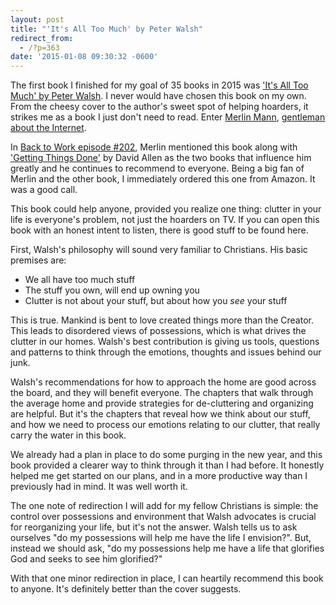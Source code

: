 ```yaml
---
layout: post
title: "'It's All Too Much' by Peter Walsh"
redirect_from:
  - /?p=363
date: '2015-01-08 09:30:32 -0600'
---
```

<p>The first book I finished for my goal of 35 books in 2015 was <a href="http://www.amazon.com/gp/product/0743292650/ref=as_li_tl?ie=UTF8&amp;camp=1789&amp;creative=390957&amp;creativeASIN=0743292650&amp;linkCode=as2&amp;tag=blundin-20&amp;linkId=SU5BCBKMJDL7IXQL">'It's All Too Much' by Peter Walsh</a>. I never would have chosen this book on my own. From the cheesy cover to the author's sweet spot of helping hoarders, it strikes me as a book I just don't need to read. Enter <a href="https://twitter.com/hotdogsladies">Merlin Mann</a>, <a href="http://www.merlinmann.com">gentleman about the Internet</a>.</p>
<p>In <a href="http://5by5.tv/b2w/202">Back to Work episode #202</a>, Merlin mentioned this book along with <a href="http://www.amazon.com/gp/product/0142000280/ref=as_li_tl?ie=UTF8&amp;camp=1789&amp;creative=390957&amp;creativeASIN=0142000280&amp;linkCode=as2&amp;tag=blundin-20&amp;linkId=FOPIB2HCITAE2XWV">'Getting Things Done'</a> by David Allen as the two books that influence him greatly and he continues to recommend to everyone. Being a big fan of Merlin and the other book, I immediately ordered this one from Amazon. It was a good call.</p>
<p>This book could help anyone, provided you realize one thing: clutter in your life is everyone's problem, not just the hoarders on TV. If you can open this book with an honest intent to listen, there is good stuff to be found here.</p>
<p>First, Walsh's philosophy will sound very familiar to Christians. His basic premises are:</p>
<ul>
<li>We all have too much stuff</li>
<li>The stuff you own, will end up owning you</li>
<li>Clutter is not about your stuff, but about how you <em>see</em> your stuff</li>
</ul>
<p>This is true. Mankind is bent to love created things more than the Creator. This leads to disordered views of possessions, which is what drives the clutter in our homes. Walsh's best contribution is giving us tools, questions and patterns to think through the emotions, thoughts and issues behind our junk.</p>
<p>Walsh's recommendations for how to approach the home are good across the board, and they will benefit everyone. The chapters that walk through the average home and provide strategies for de-cluttering and organizing are helpful. But it's the chapters that reveal how we think about our stuff, and how we need to process our emotions relating to our clutter, that really carry the water in this book.</p>
<p>We already had a plan in place to do some purging in the new year, and this book provided a clearer way to think through it than I had before. It honestly helped me get started on our plans, and in a more productive way than I previously had in mind. It was well worth it.</p>
<p>The one note of redirection I will add for my fellow Christians is simple: the control over possessions and environment that Walsh advocates is crucial for reorganizing your life, but it's not the answer. Walsh tells us to ask ourselves "do my possessions will help me have the life I envision?". But, instead we should ask, "do my possessions help me have a life that glorifies God and seeks to see him glorified?"</p>
<p>With that one minor redirection in place, I can heartily recommend this book to anyone. It's definitely better than the cover suggests.</p>
